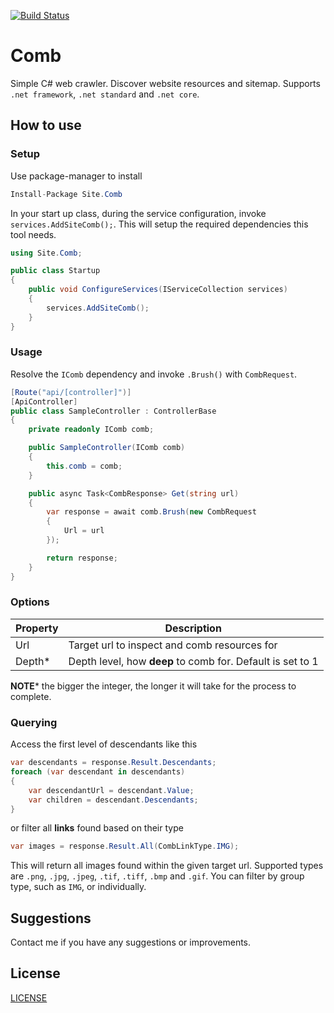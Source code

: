 [![Build Status](https://dev.azure.com/lino-playroom/Comb/_apis/build/status/adelinosousa.comb?branchName=master)](https://dev.azure.com/lino-playroom/Comb/_build/latest?definitionId=1&branchName=master)

# Comb
Simple C# web crawler. Discover website resources and sitemap. Supports `.net framework`, `.net standard` and `.net core`.

## How to use

### Setup

Use package-manager to install
```csharp
Install-Package Site.Comb
```
In your start up class, during the service configuration, invoke `services.AddSiteComb();`. This will setup the required dependencies this tool needs.
```csharp
using Site.Comb;

public class Startup
{
    public void ConfigureServices(IServiceCollection services)
    {
        services.AddSiteComb();
    }
}
```

### Usage

Resolve the `IComb` dependency and invoke `.Brush()` with `CombRequest`.
```csharp
[Route("api/[controller]")]
[ApiController]
public class SampleController : ControllerBase
{
    private readonly IComb comb;

    public SampleController(IComb comb)
    {
        this.comb = comb;
    }

    public async Task<CombResponse> Get(string url)
    {
        var response = await comb.Brush(new CombRequest
        {
            Url = url
        });

        return response;
    }
}
```

### Options

| Property | Description |
|----------|-------------|
| Url      | Target url to inspect and comb resources for |
| Depth*   | Depth level, how **deep** to comb for. Default is set to 1 |

**NOTE*** the bigger the integer, the longer it will take for the process to complete.

### Querying

Access the first level of descendants like this
```csharp
var descendants = response.Result.Descendants;
foreach (var descendant in descendants)
{
    var descendantUrl = descendant.Value;
    var children = descendant.Descendants;
}
```

or filter all **links** found based on their type
```csharp
var images = response.Result.All(CombLinkType.IMG);
```
This will return all images found within the given target url. Supported types are `.png`, `.jpg`, `.jpeg`, `.tif`, `.tiff`, `.bmp` and `.gif`. You can filter by group type, such as `IMG`, or individually.

## Suggestions
Contact me if you have any suggestions or improvements.

## License
[LICENSE](LICENSE.md)
